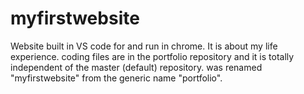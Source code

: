 # myfirstwebsite
Website built in VS code for and run in chrome. It is about my life experience.
coding files are in the portfolio repository and it is totally independent of the master (default) repository.
was renamed "myfirstwebsite" from the generic name "portfolio".
